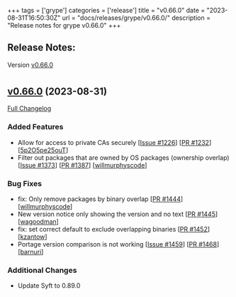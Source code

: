 +++
tags = ['grype']
categories = ['release']
title = "v0.66.0"
date = "2023-08-31T16:50:30Z"
url = "docs/releases/grype/v0.66.0/"
description = "Release notes for grype v0.66.0"
+++

## Release Notes:
Version [v0.66.0](https://github.com/anchore/grype/releases/tag/v0.66.0)

# 

## [v0.66.0](https://github.com/anchore/grype/tree/v0.66.0) (2023-08-31)

[Full Changelog](https://github.com/anchore/grype/compare/v0.65.2...v0.66.0)

### Added Features

- Allow for access to private CAs securely [[Issue #1226](https://github.com/anchore/grype/issues/1226)] [[PR #1232](https://github.com/anchore/grype/pull/1232)] [[5p2O5pe25ouT](https://github.com/5p2O5pe25ouT)]
- Filter out packages that are owned by OS packages (ownership overlap) [[Issue #1373](https://github.com/anchore/grype/issues/1373)] [[PR #1387](https://github.com/anchore/grype/pull/1387)] [[willmurphyscode](https://github.com/willmurphyscode)]

### Bug Fixes

- fix: Only remove packages by binary overlap [[PR #1444](https://github.com/anchore/grype/pull/1444)] [[willmurphyscode](https://github.com/willmurphyscode)]
- New version notice only showing the version and no text [[PR #1445](https://github.com/anchore/grype/pull/1445)] [[wagoodman](https://github.com/wagoodman)]
- fix: set correct default to exclude overlapping binaries [[PR #1452](https://github.com/anchore/grype/pull/1452)] [[kzantow](https://github.com/kzantow)]
- Portage version comparison is not working [[Issue #1459](https://github.com/anchore/grype/issues/1459)] [[PR #1468](https://github.com/anchore/grype/pull/1468)] [[barnuri](https://github.com/barnuri)]

### Additional Changes

- Update Syft to 0.89.0
